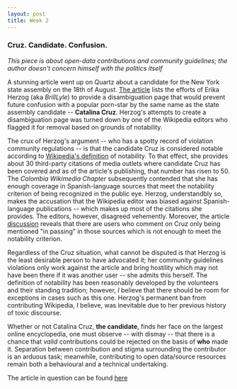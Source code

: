 ```yaml
---
layout: post
title: Week 2
---
```


### Cruz. Candidate. Confusion.

*This piece is about open-data contributions and community guidelines; the author doesn't concern himself with the politics itself*

A stunning article went up on Quartz about a candidate for the New York state assembly on the 18th of August. [The article] lists the efforts of Erika Herzog (aka *BrillLyle*) to provide a disambiguation page that would prevent future confusion with a popular porn-star by the same name as the state assembly candidate -- **Catalina Cruz**. Herzog's attempts to create a disambiguation page was turned down by one of the Wikipedia editors who flagged it for removal based on grounds of notability.

The crux of Herzog's argument -- who has a spotty record of violation community regulations -- is that the candidate Cruz is considered notable according to [Wikipedia's definition] of notability. To that effect, she provides about 30 third-party citations of media outlets where candidate Cruz has been covered and as of the article's publishing, that number has risen to 50. The *Colombia Wikimedia Chapter* subsequently contended that she has enough coverage in Spanish-language sources that meet the notability criterion of being recognized in the public eye. Herzog, understandbly so, makes the accusation that the Wikipedia editor was biased against Spanish-language publications -- which makes up most of the citations she provides. The editors, however, disagreed vehemently. Moreover, the article [discussion] reveals that there are users who comment on Cruz only being mentioned "in passing" in those sources which is not enough to meet the notability criterion.

Regardless of the Cruz situation, what cannot be disputed is that Herzog is the least desirable person to have advocated it; her community guidelines violations only work against the article and bring hostility which may not have been there if it was another user -- she admits this herself. The definition of notability has been reasonably developed by the volunteers and their standing tradition; however, *I* believe that there should be room for exceptions in cases such as this one. Herzog's permanent ban from contributing Wikipedia, *I* believe, was inevitable due to her previous history of toxic discourse.

Whether or not Catalina Cruz, **the candidate**, finds her face on the largest online encyclopedia, one must observe -- with dismay -- that there is a chance that *valid* contributions could be rejected on the basis of **who** made it. Separation between contribution and stigma surrounding the contributor is an arduous task; meanwhile, contributing to open data/source resources remain both a behavioural and a technical undertaking. 

The article in question can be found [here]


[The article]: https://qz.com/1352568/running-for-office-is-hard-when-you-have-a-porn-stars-name-this-makes-it-worse/
[Wikipedia's definition]: https://en.wikipedia.org/wiki/Wikipedia:Notability
[here]: https://en.wikipedia.org/wiki/User:BrillLyle/Catalina_Cruz_(politician)
[discussion]: https://en.wikipedia.org/wiki/Wikipedia:Articles_for_deletion/Catalina_Cruz_(politician)